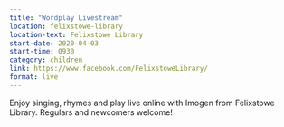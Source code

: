 ```yaml
---
title: "Wordplay Livestream"
location: felixstowe-library
location-text: Felixstowe Library
start-date: 2020-04-03
start-time: 0930
category: children
link: https://www.facebook.com/FelixstoweLibrary/
format: live
---
```


Enjoy singing, rhymes and play live online with Imogen from Felixstowe Library. Regulars and newcomers welcome!
